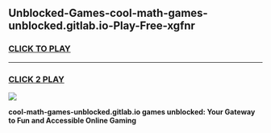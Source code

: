 
## Unblocked-Games-cool-math-games-unblocked.gitlab.io-Play-Free-xgfnr
<h3>
<a href="https://premium76.site?title=cool-math-games-unblocked.gitlab.io&ref=18A1">CLICK TO PLAY</a></h3>
<hr>

<h3>
<a href="https://premium76.site?title=cool-math-games-unblocked.gitlab.io&ref=18A1">CLICK 2 PLAY</a>
  
</h3>

<a href="https://premium76.site?title=cool-math-games-unblocked.gitlab.io&ref=18A1"><img src="https://clearcache.store/games.png"></a>


**cool-math-games-unblocked.gitlab.io games unblocked: Your Gateway to Fun and Accessible Online Gaming**

